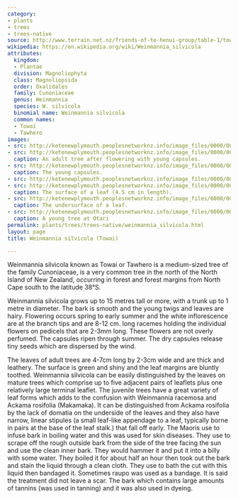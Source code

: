 ```yaml
---
category:
- plants
- trees
- trees-native
source: http://www.terrain.net.nz/friends-of-te-henui-group/table-1/towai.html
wikipedia: https://en.wikipedia.org/wiki/Weinmannia_silvicola
attributes:
  kingdom:
  - Plantae
  division: Magnoliophyta
  class: Magnoliopsida
  order: Oxalidales
  family: Cunoniaceae
  genus: Weinmannia
  species: W. silvicola
  binomial name: Weinmannia silvicola
  common names:
  - Towai
  - Tawhero
images:
- src: http://ketenewplymouth.peoplesnetworknz.info/image_files/0000/0003/7524/Weinmannia_silvicola__towai-038.JPG
- src: http://ketenewplymouth.peoplesnetworknz.info/image_files/0000/0003/7519/Weinmannia_silvicola__towai-037.JPG
  caption: An adult tree after flowering with young capsules.
- src: http://ketenewplymouth.peoplesnetworknz.info/image_files/0000/0003/7514/Weinmannia_silvicola__towai-035.JPG
  caption: The young capsules.
- src: http://ketenewplymouth.peoplesnetworknz.info/image_files/0000/0003/7494/Weinmannia_silvicola__towai-007.JPG
- src: http://ketenewplymouth.peoplesnetworknz.info/image_files/0000/0003/7509/Weinmannia_silvicola__towai-010.JPG
  caption: The surface of a leaf (4.5 cm in length).
- src: http://ketenewplymouth.peoplesnetworknz.info/image_files/0000/0003/7499/Weinmannia_silvicola__towai-008.JPG
  caption: The undersurface of a leaf.
- src: http://ketenewplymouth.peoplesnetworknz.info/image_files/0000/0003/7284/Weinmannia_silvicola__Towai-003.JPG
  caption: A young tree at Otari
permalink: plants/trees/trees-native/weinmannia_silvicola.html
layout: page
title: Weinmannia silvicola (Towai)

---
```

Weinmannia silvicola known as Towai or Tawhero is a medium-sized tree of the family Cunoniaceae, is a very common tree in the north of the North Island of New Zealand, occurring in forest and forest margins from North Cape south to the latitude 38°S.

Weinmannia silvicola grows up to 15 metres tall or more, with a trunk up to 1 metre in diameter. The bark is smooth and the young twigs and leaves are hairy. 
Flowering occurs spring to early summer and the white inflorescence are at the branch tips and are 8-12 cm. long racemes holding the individual flowers on pedicels that are 2-3mm long. These flowers are not overly perfumed. The capsules ripen through summer. The dry capsules release tiny seeds which are dispersed by the wind. 


The leaves of adult trees are 4-7cm long by 2-3cm wide and are thick and leathery. The surface is green and shiny and the leaf margins are bluntly toothed. Weinmannia silvicola can be easily distinguished by the leaves on mature trees which comprise up to five adjacent pairs of leaflets plus one relatively large terminal leaflet. 
The juvenile trees have a great variety of leaf forms which adds to the confusion with Weinmannia racemosa and Ackama rosifolia (Makamaka). It can be distinguished from Ackama rosifolia by the lack of domatia on the underside of the leaves and they also have narrow, linear stipules (a small leaf-like appendage to a leaf, typically borne in pairs at the base of the leaf stalk.) that fall off early.
The Maoris use to infuse bark in boiling water and this was used for skin diseases. They use to scrape off the rough outside bark from the side of the tree facing the sun and use the clean inner bark. They would hammer it and put it into a billy with some water. They boiled it for about half an hour then took out the bark and stain the liquid through a clean cloth. They use to bath the cut with this liquid then bandaged it. Sometimes raupo was used as a bandage. It is said the treatment did not leave a scar. The bark which contains large amounts of tannins (was used in tanning) and it was also used in dyeing.
